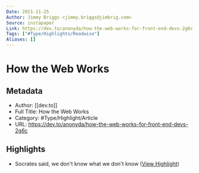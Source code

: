 ```yaml
---
Date: 2021-11-25
Author: Jimmy Briggs <jimmy.briggs@jimbrig.com>
Source: instapaper
Link: https://dev.to/anonyda/how-the-web-works-for-front-end-devs-2g6c
Tags: ["#Type/Highlights/Readwise"]
Aliases: []
---
```

# How the Web Works

## Metadata
- Author: [[dev.to]]
- Full Title: How the Web Works
- Category: #Type/Highlight/Article
- URL: https://dev.to/anonyda/how-the-web-works-for-front-end-devs-2g6c

## Highlights
- Socrates said, we don't know what we don't know ([View Highlight](https://instapaper.com/read/1354419745/14361743))
